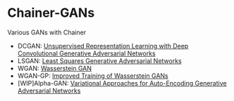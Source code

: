 # Chainer-GANs
Various GANs with Chainer

* DCGAN: [Unsupervised Representation Learning with Deep Convolutional Generative Adversarial Networks](https://arxiv.org/abs/1511.06434)
* LSGAN: [Least Squares Generative Adversarial Networks](https://arxiv.org/abs/1611.04076)
* WGAN: [Wasserstein GAN](https://arxiv.org/abs/1701.07875)
* WGAN-GP: [Improved Training of Wasserstein GANs](https://arxiv.org/abs/1704.00028)
* [WIP]Alpha-GAN: [Variational Approaches for Auto-Encoding Generative Adversarial Networks](https://arxiv.org/abs/1706.04987)
